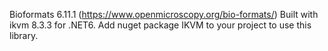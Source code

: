 Bioformats 6.11.1 (https://www.openmicroscopy.org/bio-formats/) Built with ikvm 8.3.3 for .NET6.
Add nuget package IKVM to your project to use this library.